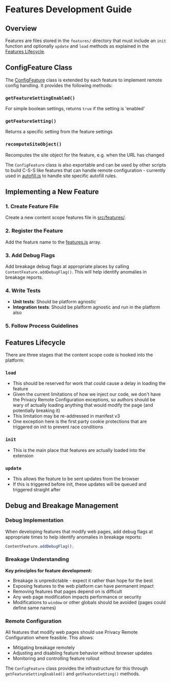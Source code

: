 # Features Development Guide

## Overview

Features are files stored in the `features/` directory that must include an `init` function and optionally `update` and `load` methods as explained in the [Features Lifecycle](#features-lifecycle).

## ConfigFeature Class

The [ConfigFeature](https://github.com/duckduckgo/content-scope-scripts/blob/main/injected/src/config-feature.js) class is extended by each feature to implement remote config handling. It provides the following methods:

### `getFeatureSettingEnabled()`

For simple boolean settings, returns `true` if the setting is 'enabled'

### `getFeatureSetting()`

Returns a specific setting from the feature settings

### `recomputeSiteObject()`

Recomputes the site object for the feature, e.g. when the URL has changed

The `ConfigFeature` class is also exportable and can be used by other scripts to build C-S-S like features that can handle remote configuration - currently used in [autofill.js](https://github.com/duckduckgo/duckduckgo-autofill/blob/main/src/site-specific-feature.js) to handle site specific autofill rules.

## Implementing a New Feature

### 1. Create Feature File

Create a new content scope features file in [src/features/](../../src/features).

### 2. Register the Feature

Add the feature name to the [features.js](../src/features.js) array.

### 3. Add Debug Flags

Add breakage debug flags at appropriate places by calling `ContentFeature.addDebugFlag()`. This will help identify anomalies in breakage reports.

### 4. Write Tests

- **Unit tests**: Should be platform agnostic
- **Integration tests**: Should be platform agnostic and run in the platform also

### 5. Follow Process Guidelines

## Features Lifecycle

There are three stages that the content scope code is hooked into the platform:

### `load`

- This should be reserved for work that could cause a delay in loading the feature
- Given the current limitations of how we inject our code, we don't have the Privacy Remote Configuration exceptions, so authors should be wary of actually loading anything that would modify the page (and potentially breaking it)
- This limitation may be re-addressed in manifest v3
- One exception here is the first party cookie protections that are triggered on init to prevent race conditions

### `init`

- This is the main place that features are actually loaded into the extension

### `update`

- This allows the feature to be sent updates from the browser
- If this is triggered before init, these updates will be queued and triggered straight after

## Debug and Breakage Management

### Debug Implementation

When developing features that modify web pages, add debug flags at appropriate times to help identify anomalies in breakage reports:

```javascript
ContentFeature.addDebugFlag();
```

### Breakage Understanding

**Key principles for feature development:**

- Breakage is unpredictable - expect it rather than hope for the best
- Exposing features to the web platform can have permanent impact
- Removing features that pages depend on is difficult
- Any web page modification impacts performance or security
- Modifications to `window` or other globals should be avoided (pages could define same names)

### Remote Configuration

All features that modify web pages should use Privacy Remote Configuration where feasible. This allows:

- Mitigating breakage remotely
- Adjusting and disabling feature behavior without browser updates
- Monitoring and controlling feature rollout

The `ConfigFeature` class provides the infrastructure for this through `getFeatureSettingEnabled()` and `getFeatureSetting()` methods.
